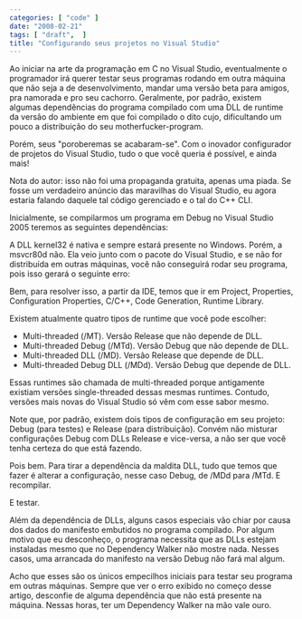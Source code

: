 ```yaml
---
categories: [ "code" ]
date: "2008-02-21"
tags: [ "draft",  ]
title: "Configurando seus projetos no Visual Studio"
---
```

Ao iniciar na arte da programação em C no Visual Studio, eventualmente
o programador irá querer testar seus programas rodando em outra máquina
que não seja a de desenvolvimento, mandar uma versão beta para amigos,
pra namorada e pro seu cachorro. Geralmente, por padrão, existem algumas
dependências do programa compilado com uma DLL de runtime da versão
do ambiente em que foi compilado o dito cujo, dificultando um pouco a
distribuição do seu motherfucker-program.

Porém, seus "poroberemas se acabaram-se". Com o inovador configurador
de projetos do Visual Studio, tudo o que você queria é possível,
e ainda mais!

Nota do autor: isso não foi uma propaganda gratuita, apenas uma piada. Se
fosse um verdadeiro anúncio das maravilhas do Visual Studio, eu agora
estaria falando daquele tal código gerenciado e o tal do C++ CLI.

Inicialmente, se compilarmos um programa em Debug no Visual Studio 2005
teremos as seguintes dependências:

A DLL kernel32 é nativa e sempre estará presente no Windows. Porém,
a msvcr80d não. Ela veio junto com o pacote do Visual Studio, e se não
for distribuída em outras máquinas, você não conseguirá rodar seu
programa, pois isso gerará o seguinte erro:

Bem, para resolver isso, a partir da IDE, temos que ir em Project,
Properties, Configuration Properties, C/C++, Code Generation, Runtime
Library.

Existem atualmente quatro tipos de runtime que você pode escolher:

  * Multi-threaded (/MT). Versão Release que não depende de DLL.
  * Multi-threaded Debug (/MTd). Versão Debug que não depende de DLL.
  * Multi-threaded DLL (/MD). Versão Release que depende de DLL.
  * Multi-threaded Debug DLL (/MDd). Versão Debug que depende de DLL.

Essas runtimes são chamada de multi-threaded porque antigamente existiam
versões single-threaded dessas mesmas runtimes.  Contudo, versões mais
novas do Visual Studio só vêm com esse sabor mesmo.

Note que, por padrão, existem dois tipos de configuração em seu
projeto: Debug (para testes) e Release (para distribuição). Convém
não misturar configurações Debug com DLLs Release e vice-versa,
a não ser que você tenha certeza do que está fazendo.

Pois bem. Para tirar a dependência da maldita DLL, tudo que temos que
fazer é alterar a configuração, nesse caso Debug, de /MDd para /MTd. E
recompilar.

E testar.

Além da dependência de DLLs, alguns casos especiais vão chiar por
causa dos dados do manifesto embutidos no programa compilado. Por algum
motivo que eu desconheço, o programa necessita que as DLLs estejam
instaladas mesmo que no Dependency Walker não mostre nada. Nesses casos,
uma arrancada do manifesto na versão Debug não fará mal algum.

Acho que esses são os únicos empecilhos iniciais para testar seu
programa em outras máquinas. Sempre que ver o erro exibido no começo
desse artigo, desconfie de alguma dependência que não está presente
na máquina. Nessas horas, ter um Dependency Walker na mão vale ouro.
